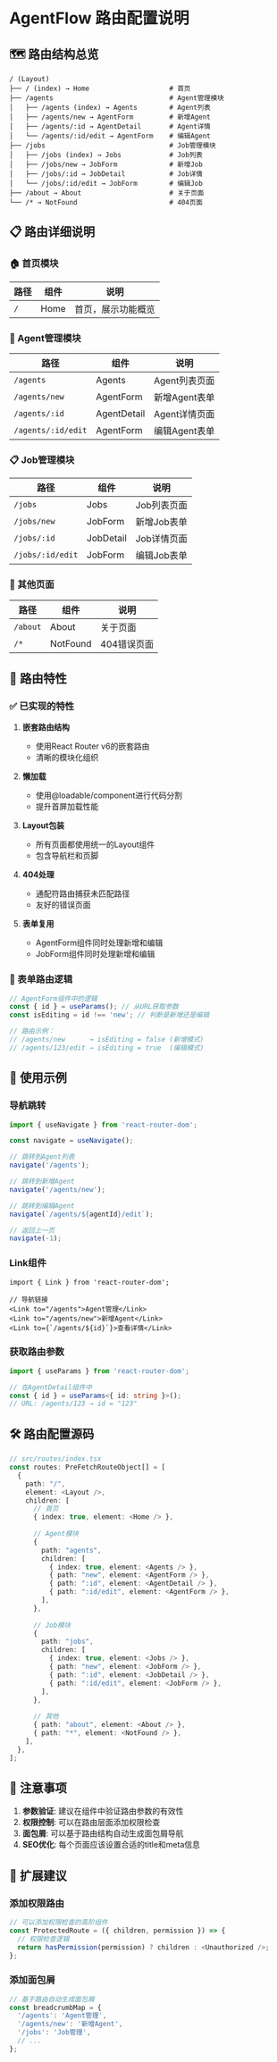 # AgentFlow 路由配置说明

## 🗺️ 路由结构总览

```
/ (Layout)
├── / (index) → Home                    # 首页
├── /agents                             # Agent管理模块
│   ├── /agents (index) → Agents        # Agent列表
│   ├── /agents/new → AgentForm         # 新增Agent
│   ├── /agents/:id → AgentDetail       # Agent详情
│   └── /agents/:id/edit → AgentForm    # 编辑Agent
├── /jobs                               # Job管理模块  
│   ├── /jobs (index) → Jobs            # Job列表
│   ├── /jobs/new → JobForm             # 新增Job
│   ├── /jobs/:id → JobDetail           # Job详情
│   └── /jobs/:id/edit → JobForm        # 编辑Job
├── /about → About                      # 关于页面
└── /* → NotFound                       # 404页面
```

## 📋 路由详细说明

### 🏠 首页模块
| 路径 | 组件 | 说明 |
|------|------|------|
| `/` | Home | 首页，展示功能概览 |

### 🤖 Agent管理模块
| 路径 | 组件 | 说明 |
|------|------|------|
| `/agents` | Agents | Agent列表页面 |
| `/agents/new` | AgentForm | 新增Agent表单 |
| `/agents/:id` | AgentDetail | Agent详情页面 |
| `/agents/:id/edit` | AgentForm | 编辑Agent表单 |

### 📋 Job管理模块
| 路径 | 组件 | 说明 |
|------|------|------|
| `/jobs` | Jobs | Job列表页面 |
| `/jobs/new` | JobForm | 新增Job表单 |
| `/jobs/:id` | JobDetail | Job详情页面 |
| `/jobs/:id/edit` | JobForm | 编辑Job表单 |

### 🔧 其他页面
| 路径 | 组件 | 说明 |
|------|------|------|
| `/about` | About | 关于页面 |
| `/*` | NotFound | 404错误页面 |

## 🎯 路由特性

### ✅ 已实现的特性

1. **嵌套路由结构**
   - 使用React Router v6的嵌套路由
   - 清晰的模块化组织

2. **懒加载**
   - 使用@loadable/component进行代码分割
   - 提升首屏加载性能

3. **Layout包装**
   - 所有页面都使用统一的Layout组件
   - 包含导航栏和页脚

4. **404处理**
   - 通配符路由捕获未匹配路径
   - 友好的错误页面

5. **表单复用**
   - AgentForm组件同时处理新增和编辑
   - JobForm组件同时处理新增和编辑

### 🔄 表单路由逻辑

```typescript
// AgentForm组件中的逻辑
const { id } = useParams(); // 从URL获取参数
const isEditing = id !== 'new'; // 判断是新增还是编辑

// 路由示例：
// /agents/new      → isEditing = false (新增模式)
// /agents/123/edit → isEditing = true  (编辑模式)
```

## 🚀 使用示例

### 导航跳转
```typescript
import { useNavigate } from 'react-router-dom';

const navigate = useNavigate();

// 跳转到Agent列表
navigate('/agents');

// 跳转到新增Agent
navigate('/agents/new');

// 跳转到编辑Agent
navigate(`/agents/${agentId}/edit`);

// 返回上一页
navigate(-1);
```

### Link组件
```tsx
import { Link } from 'react-router-dom';

// 导航链接
<Link to="/agents">Agent管理</Link>
<Link to="/agents/new">新增Agent</Link>
<Link to={`/agents/${id}`}>查看详情</Link>
```

### 获取路由参数
```typescript
import { useParams } from 'react-router-dom';

// 在AgentDetail组件中
const { id } = useParams<{ id: string }>();
// URL: /agents/123 → id = "123"
```

## 🛠️ 路由配置源码

```typescript
// src/routes/index.tsx
const routes: PreFetchRouteObject[] = [
  {
    path: "/",
    element: <Layout />,
    children: [
      // 首页
      { index: true, element: <Home /> },
      
      // Agent模块
      {
        path: "agents",
        children: [
          { index: true, element: <Agents /> },
          { path: "new", element: <AgentForm /> },
          { path: ":id", element: <AgentDetail /> },
          { path: ":id/edit", element: <AgentForm /> },
        ],
      },
      
      // Job模块
      {
        path: "jobs", 
        children: [
          { index: true, element: <Jobs /> },
          { path: "new", element: <JobForm /> },
          { path: ":id", element: <JobDetail /> },
          { path: ":id/edit", element: <JobForm /> },
        ],
      },
      
      // 其他
      { path: "about", element: <About /> },
      { path: "*", element: <NotFound /> },
    ],
  },
];
```

## 📝 注意事项

1. **参数验证**: 建议在组件中验证路由参数的有效性
2. **权限控制**: 可以在路由层面添加权限检查
3. **面包屑**: 可以基于路由结构自动生成面包屑导航
4. **SEO优化**: 每个页面应该设置合适的title和meta信息

## 🔄 扩展建议

### 添加权限路由
```typescript
// 可以添加权限检查的高阶组件
const ProtectedRoute = ({ children, permission }) => {
  // 权限检查逻辑
  return hasPermission(permission) ? children : <Unauthorized />;
};
```

### 添加面包屑
```typescript
// 基于路由自动生成面包屑
const breadcrumbMap = {
  '/agents': 'Agent管理',
  '/agents/new': '新增Agent', 
  '/jobs': 'Job管理',
  // ...
};
``` 